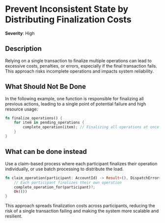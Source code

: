 # Prevent Inconsistent State by Distributing Finalization Costs

**Severity**: High

## Description

Relying on a single transaction to finalize multiple operations can lead to excessive costs, penalties, or errors,
especially if the final transaction fails. This approach risks incomplete operations and impacts system reliability.

## What Should Not Be Done

In the following example, one function is responsible for finalizing all previous actions, leading to a single point of
potential failure and high resource usage:

```rust
fn finalize_operations() {
    for item in pending_operations {
        complete_operation(item); // Finalizing all operations at once
    }
}
```

## What can be done instead

Use a claim-based process where each participant finalizes their operation individually, or use batch processing to
distribute the load.

```rust
fn claim_operation(participant: AccountId) -> Result<(), DispatchError> {
    // Each participant finalizes their own operation
    complete_operation_for(participant)?;
    Ok(())
}
```

This approach spreads finalization costs across participants, reducing the risk of a single transaction failing and
making the system more scalable and resilient.
